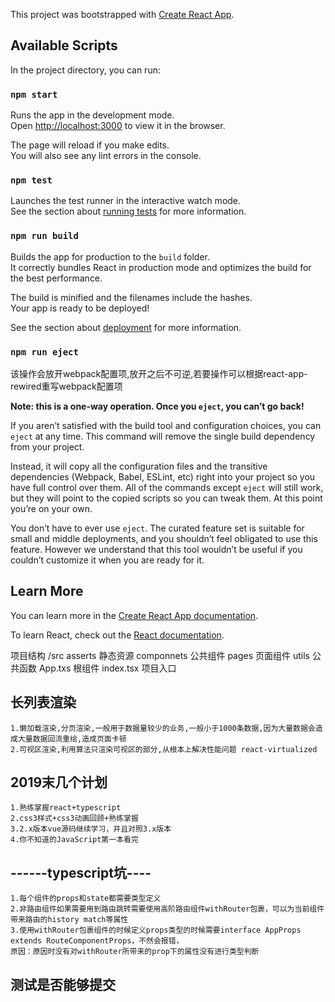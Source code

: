 This project was bootstrapped with [Create React App](https://github.com/facebook/create-react-app).

## Available Scripts

In the project directory, you can run:

### `npm start`

Runs the app in the development mode.<br>
Open [http://localhost:3000](http://localhost:3000) to view it in the browser.

The page will reload if you make edits.<br>
You will also see any lint errors in the console.

### `npm test`

Launches the test runner in the interactive watch mode.<br>
See the section about [running tests](https://facebook.github.io/create-react-app/docs/running-tests) for more information.

### `npm run build`

Builds the app for production to the `build` folder.<br>
It correctly bundles React in production mode and optimizes the build for the best performance.

The build is minified and the filenames include the hashes.<br>
Your app is ready to be deployed!

See the section about [deployment](https://facebook.github.io/create-react-app/docs/deployment) for more information.

### `npm run eject`  
该操作会放开webpack配置项,放开之后不可逆,若要操作可以根据react-app-rewired重写webpack配置项

**Note: this is a one-way operation. Once you `eject`, you can’t go back!**

If you aren’t satisfied with the build tool and configuration choices, you can `eject` at any time. This command will remove the single build dependency from your project.

Instead, it will copy all the configuration files and the transitive dependencies (Webpack, Babel, ESLint, etc) right into your project so you have full control over them. All of the commands except `eject` will still work, but they will point to the copied scripts so you can tweak them. At this point you’re on your own.

You don’t have to ever use `eject`. The curated feature set is suitable for small and middle deployments, and you shouldn’t feel obligated to use this feature. However we understand that this tool wouldn’t be useful if you couldn’t customize it when you are ready for it.

## Learn More

You can learn more in the [Create React App documentation](https://facebook.github.io/create-react-app/docs/getting-started).

To learn React, check out the [React documentation](https://reactjs.org/).

项目结构
/src 
    asserts 静态资源
    componnets 公共组件
    pages 页面组件
    utils 公共函数
    App.txs 根组件
    index.tsx 项目入口


## 长列表渲染
    1.懒加载渲染,分页渲染,一般用于数据量较少的业务,一般小于1000条数据,因为大量数据会造成大量数据回流重绘,造成页面卡顿
    2.可视区渲染,利用算法只渲染可视区的部分,从根本上解决性能问题 react-virtualized
## 2019末几个计划
    1.熟练掌握react+typescript
    2.css3样式+css3动画回顾+熟练掌握
    3.2.x版本vue源码继续学习，并且对照3.x版本
    4.你不知道的JavaScript第一本看完
## ------typescript坑----
    1.每个组件的props和state都需要类型定义
    2.非路由组件如果需要用到路由跳转需要使用高阶路由组件withRouter包裹，可以为当前组件带来路由的history match等属性
    3.使用withRouter包裹组件的时候定义props类型的时候需要interface AppProps extends RouteComponentProps，不然会报错，
    原因：原因时没有对withRouter所带来的prop下的属性没有进行类型判断
## 测试是否能够提交